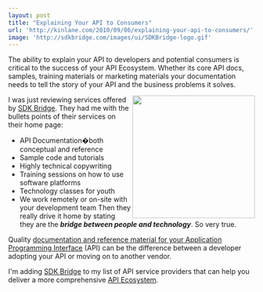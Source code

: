 ```yaml
---
layout: post
title: "Explaining Your API to Consumers"
url: 'http://kinlane.com/2010/09/06/explaining-your-api-to-consumers/'
image: 'http://sdkbridge.com/images/ui/SDKBridge-logo.gif'
---
```


The ability to explain your API to developers and potential consumers is critical to the success of your API Ecosystem. Whether its core API docs, samples, training materials or marketing materials your documentation needs to tell the story of your API and the business problems it solves.

<img class="alignnone c1" title="SDK Bridge" src="http://sdkbridge.com/images/ui/SDKBridge-logo.gif" alt="" width="250" align="right" />I was just reviewing services offered by [SDK Bridge][1]. They had me with the bullets points of their services on their home page:

  * API Documentation�both conceptual and reference
  * Sample code and tutorials
  * Highly technical copywriting
  * Training sessions on how to use software platforms
  * Technology classes for youth
  * We work remotely or on-site with your development team
Then they really drive it home by stating they are the **_bridge between people and technology_**. So very true.

Quality [documentation and reference material for your Application Programming Interface][1] (API) can be the difference between a developer adopting your API or moving on to another vendor.

I'm adding [SDK Bridge][1] to my list of API service providers that can help you deliver a more comprehensive [API Ecosystem][2].

   [1]: http://sdkbridge.com/index.php
   [2]: http://www.kinlane.com/category/application-program-interface/api-ecosystem/
